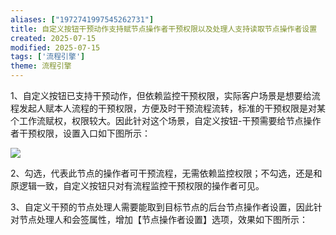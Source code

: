 ```yaml
---
aliases: ["1972741997545262731"]
title: 自定义按钮干预动作支持赋节点操作者干预权限以及处理人支持读取节点操作者设置
created: 2025-07-15
modified: 2025-07-15
tags: ['流程引擎']
theme: 流程引擎
---
```


1、自定义按钮已支持干预动作，但依赖监控干预权限，实际客户场景是想要给流程发起人赋本人流程的干预权限，方便及时干预流程流转，标准的干预权限是对某个工作流赋权，权限较大。因此针对这个场景，自定义按钮-干预需要给节点操作者干预权限，设置入口如下图所示：

![](https://myhelpdoc.oss-cn-heyuan.aliyuncs.com/mdimages/6512c03a0cf928e3eb21b8372a2d547c.jpg)

2、勾选，代表此节点的操作者可干预流程，无需依赖监控权限；不勾选，还是和原逻辑一致，自定义按钮只对有流程监控干预权限的操作者可见。

3、自定义干预的节点处理人需要能取到目标节点的后台节点操作者设置，因此针对节点处理人和会签属性，增加【节点操作者设置】选项，效果如下图所示：

